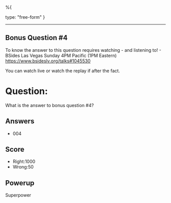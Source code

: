 %{

 type: "free-form"
}

---
## Bonus Question #4

To know the answer to this question requires
watching - and listening to! -
BSides Las Vegas Sunday 4PM Pacific (1PM Eastern)
https://www.bsideslv.org/talks#1045530

You can watch live or watch the replay
if after the fact.

# Question:
What is the answer to bonus question #4?

## Answers
* 004

## Score
- Right:1000
- Wrong:50

## Powerup
Superpower
